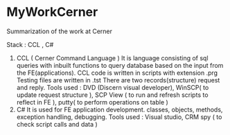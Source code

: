 # MyWorkCerner
Summarization of the work at Cerner

Stack : CCL , C#

1) CCL ( Cerner Command Language )
   It is language consisting of sql queries with inbuilt functions to query database based on the input from the FE(applications).
   CCL code is written in scripts with extension .prg
   Testing files are written in .tst
   There are two records(structure) request and reply.
Tools used : DVD (Discern visual developer), WinSCP( to update request structure ), SCP View ( to run and refresh scripts to reflect in FE ), putty( to perform operations on table )
2) C#
   It is used for FE application development.
   classes, objects, methods, exception handling, debugging.
Tools used : Visual studio, CRM spy ( to check script calls and data )
